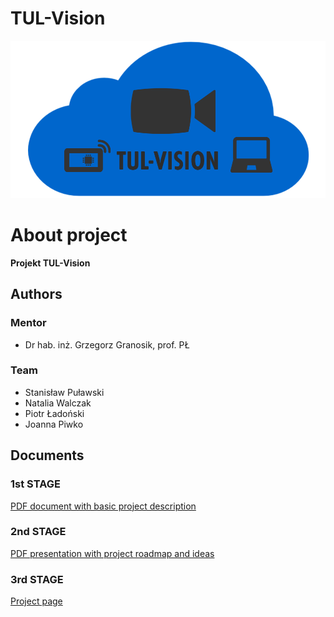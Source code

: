 # TUL-Vision

![Logo](files/logo-tul-vision.png)

# About project

**Projekt TUL-Vision** 

## Authors

### Mentor

* Dr hab. inż. Grzegorz Granosik, prof. PŁ

### Team

* Stanisław Puławski
* Natalia Walczak
* Piotr Ładoński
* Joanna Piwko

## Documents

### 1st STAGE

[PDF document with basic project description](files/1st-STAGE-PDF-TUL-Vision.pdf)

### 2nd STAGE

[PDF presentation with project roadmap and ideas](files/2nd-STAGE-PDF-TUL-Vision.pdf)

### 3rd STAGE

[Project page](Idea.md)

